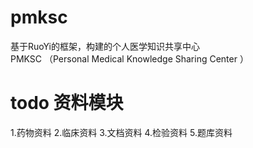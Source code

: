 # pmksc
基于RuoYi的框架，构建的个人医学知识共享中心  
PMKSC （Personal Medical Knowledge Sharing Center ）



# todo 资料模块
1.药物资料
2.临床资料
3.文档资料
4.检验资料
5.题库资料
